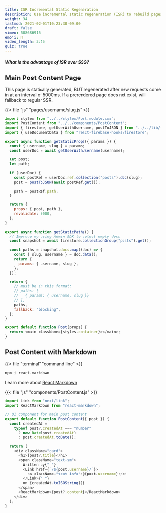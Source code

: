 ```yaml
---
title: ISR Incremental Static Regeneration
description: Use incremental static regeneration (ISR) to rebuild pages on the fly
weight: 34
lastmod: 2021-02-01T10:23:30-09:00
draft: false
vimeo: 508686915
emoji: 🦾
video_length: 3:45
quiz: true
---
```


<quiz-modal options="it's more performant:it updates when data changes:its easier to deploy:all the cool kids are doing it" answer="it updates when data changes" prize="14">
  <h5>What is the advantage of ISR over SSG?</h5>
</quiz-modal>

## Main Post Content Page

This page is statically generated, BUT regenerated after new requests come in at an interval of 5000ms. If a prerendered page does not exist, will fallback to regular SSR.

{{< file "js" "pages/username/slug.js" >}}

```javascript
import styles from "../../styles/Post.module.css";
import PostContent from "../../components/PostContent";
import { firestore, getUserWithUsername, postToJSON } from "../../lib/firebase";
import { useDocumentData } from "react-firebase-hooks/firestore";

export async function getStaticProps({ params }) {
  const { username, slug } = params;
  const userDoc = await getUserWithUsername(username);

  let post;
  let path;

  if (userDoc) {
    const postRef = userDoc.ref.collection("posts").doc(slug);
    post = postToJSON(await postRef.get());

    path = postRef.path;
  }

  return {
    props: { post, path },
    revalidate: 5000,
  };
}

export async function getStaticPaths() {
  // Improve my using Admin SDK to select empty docs
  const snapshot = await firestore.collectionGroup("posts").get();

  const paths = snapshot.docs.map((doc) => {
    const { slug, username } = doc.data();
    return {
      params: { username, slug },
    };
  });

  return {
    // must be in this format:
    // paths: [
    //   { params: { username, slug }}
    // ],
    paths,
    fallback: "blocking",
  };
}

export default function Post(props) {
  return <main className={styles.container}></main>;
}
```

## Post Content with Markdown

{{< file "terminal" "command line" >}}

```bash
npm i react-markdown
```

Learn more about [React Markdown](https://github.com/remarkjs/react-markdown)

{{< file "js" "components/PostContent.js" >}}

```javascript
import Link from "next/link";
import ReactMarkdown from "react-markdown";

// UI component for main post content
export default function PostContent({ post }) {
  const createdAt =
    typeof post?.createdAt === "number"
      ? new Date(post.createdAt)
      : post.createdAt.toDate();

  return (
    <div className="card">
      <h1>{post?.title}</h1>
      <span className="text-sm">
        Written by{" "}
        <Link href={`/${post.username}/`}>
          <a className="text-info">@{post.username}</a>
        </Link>{" "}
        on {createdAt.toISOString()}
      </span>
      <ReactMarkdown>{post?.content}</ReactMarkdown>
    </div>
  );
}
```
